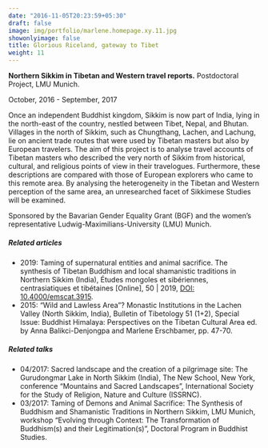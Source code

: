 ```yaml
---
date: "2016-11-05T20:23:59+05:30"
draft: false
image: img/portfolio/marlene.homepage.xy.11.jpg
showonlyimage: false
title: Glorious Riceland, gateway to Tibet
weight: 11
---
```


**Northern Sikkim in Tibetan and Western travel reports.** Postdoctoral Project, LMU Munich.
<!--more-->

October, 2016 - September, 2017

Once an independent Buddhist kingdom, Sikkim is now part of India, lying in the north-east of the country, nestled between Tibet, Nepal, and Bhutan. Villages in the north of Sikkim, such as Chungthang, Lachen, and Lachung, lie on ancient trade routes that were used by Tibetan masters but also by European travelers. The aim of this project is to analyse travel accounts of Tibetan masters who described the very north of Sikkim from historical, cultural, and religious points of view in their travelogues. Furthermore, these descriptions are compared with those of European explorers who came to this remote area. By analysing the heterogeneity in the Tibetan and Western perception of the same area, an unresearched facet of Sikkimese Studies will be examined.

Sponsored by the Bavarian Gender Equality Grant (BGF) and the women’s representative Ludwig-Maximilians-University (LMU) Munich.

##### Related articles

- 2019: Taming of supernatural entities and animal sacrifice. The synthesis of Tibetan Buddhism and local shamanistic traditions in Northern Sikkim (India), Études mongoles et sibériennes, centrasiatiques et tibétaines [Online], 50 | 2019, [DOI: 10.4000/emscat.3915](https://journals.openedition.org/emscat/3915).
- 2015: “Wild and Lawless Area”? Monastic Institutions in the Lachen Valley (North Sikkim, India), Bulletin of Tibetology 51 (1+2), Special Issue: Buddhist Himalaya: Perspectives on the Tibetan Cultural Area ed. by Anna Balikci-Denjongpa and Marlene Erschbamer, pp. 47-70.

##### Related talks

- 04/2017: Sacred landscape and the creation of a pilgrimage site: The Gurudongmar Lake in North Sikkim (India), The New School, New York, conference “Mountains and Sacred Landscapes”, International Society for the Study of Religion, Nature and Culture (ISSRNC).
- 03/2017: Taming of Demons and Animal Sacrifice: The Synthesis of Buddhism and Shamanistic Traditions in Northern Sikkim, LMU Munich, workshop “Evolving through Context: The Transformation of Buddhism(s) and their Legitimation(s)”, Doctoral Program in Buddhist Studies.
